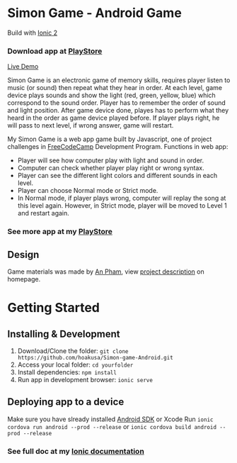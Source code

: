 # Simon Game - Android Game

Build with [Ionic 2](https://github.com/ionic-team/ionic2-app-base)

### Download app at [PlayStore](https://play.google.com/store/apps/details?id=com.hoakusa.simongame)

[Live Demo](http://simongame.hoakusa.com)

Simon Game is an electronic game of memory skills, requires player listen to music (or sound) then repeat what they hear in order. At each level, game device plays sounds and show the light (red, green, yellow, blue) which correspond to the sound order. Player has to remember the order of sound and light position. After game device done, playes has to perform what they heard in the order as game device played before. If player plays right, he will pass to next level, if wrong answer, game will restart.

My Simon Game is a web app game built by Javascript, one of project challenges in [FreeCodeCamp](https://www.freecodecamp.com) Development Program. Functions in web app:
* Player will see how computer play with light and sound in order.
* Computer can check whether player play right or wrong syntax.
* Player can see the different light colors and different sounds in each level.
* Player can choose Normal mode or Strict mode.
* In Normal mode, if player plays wrong, computer will replay the song at this level again. However, in Strict mode, player will be moved to Level 1 and restart again.

### See more app at my [PlayStore](https://play.google.com/store/apps/developer?id=Alice%20Pham&hl=en)

## Design

Game materials was made by [An Pham](http://hoakusa.com), view [project description](http://hoakusa.com/works/simon-game) on homepage.

# Getting Started

## Installing & Development

1. Download/Clone the folder: `git clone https://github.com/hoakusa/Simon-game-Android.git`
2. Access your local folder:  `cd yourfolder`
3. Install dependencies: `npm install`
4. Run app in development browser: `ionic serve`

## Deploying app to a device

Make sure you have slready installed [Android SDK](https://developer.android.com/studio/index.html) or Xcode
Run `ionic cordova run android --prod --release`
or  `ionic cordova build android --prod --release`

### See full doc at my [Ionic documentation](https://ionicframework.com/docs/intro/deploying/)

